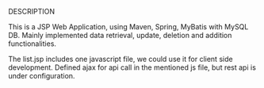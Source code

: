 DESCRIPTION

This is a JSP Web Application, using Maven, Spring, MyBatis with MySQL DB. 
Mainly implemented data retrieval, update, deletion and addition functionalities. 

The list.jsp includes one javascript file, we could use it for client side development. 
Defined ajax for api call in the mentioned js file, but rest api is under configuration.


